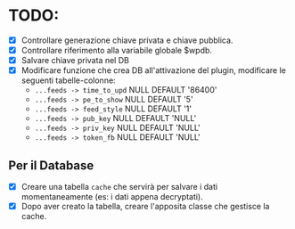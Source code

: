 # TODO:

- [x] Controllare generazione chiave privata e chiave pubblica.
- [X] Controllare riferimento alla variabile globale $wpdb.
- [X] Salvare chiave privata nel DB
- [X] Modificare funzione che crea DB all'attivazione del plugin, modificare le seguenti tabelle-colonne:
    - `...feeds -> time_to_upd` NULL DEFAULT '86400'
    - `...feeds -> pe_to_show` NULL DEFAULT '5'
    - `...feeds -> feed_style` NULL DEFAULT '1'
    - `...feeds -> pub_key` NULL DEFAULT 'NULL'
    - `...feeds -> priv_key` NULL DEFAULT 'NULL'
    - `...feeds -> token_fb` NULL DEFAULT 'NULL'

## Per il Database
- [x] Creare una tabella `cache` che servirà per salvare i dati momentaneamente (es: i dati appena decryptati).
- [x] Dopo aver creato la tabella, creare l'apposita classe che gestisce la cache.